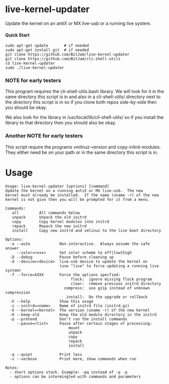 # live-kernel-updater
Update the kernel on an antiX or MX live-usb or a running live system.

#### Quick Start

    sudo apt-get update       # if needed
    sudo apt-get install git  # if needed
    git clone https://github.com/BitJam/live-kernel-updater
    git clone https://github.com/BitJam/cli-shell-utils
    cd live-kernel-updater
    sudo ./live-kernel-updater


### NOTE for early testers

This program requires the cli-shell-utils.bash library.  We will look
for it in the same directory this script is in and also in a
cli-shell-utils/ directory next to the directory this script is in so
if you clone both repos side-by-side then you should be okay.

We also look for the library in /usr/local/lib/cil-shell-utils/ so if
you install the library to that directory then you should also be
okay.

###  Another NOTE for early testers

This script require the programs vmlinuz-version and
copy-initrd-modules.  They either need be on your path or in the same
directory this script is in.

# Usage

```
Usage: live-kernel-updater [options] [command]
Update the kernel on a running antiX or MX live-usb.  The new
kernel must already be installed.  If the name (uname -r) of the new
kernel is not give then you will be prompted for it from a menu.

Commands:
   all         All commands below
   unpack      Unpack the old initrd
   copy        Copy kernel modules into initrd
   repack      Repack the new initrd
   install     Copy new initrd and vmlinuz to the live boot directory

Options:
  -a --auto             Non-interactive.  Always assume the safe answer
     --color=<xxx>      Set color scheme to off|low|high
  -D --debug            Pause before cleaning up
  -d --device=<device>  live-usb device to update the kernel on
                        (use "live" to force updating a running live system)
  -f --force=XXXX       Force the options specfied:
                             flock:  ignore missing flock program
                             clear:  remove previous initrd directory
                          compress:  use gzip instead of unknown compression
                           install:  Do the upgrade or rollback
  -h --help             Show this usage
  -i --initrd=<name>    Name of initrd file (initrd.gz)
  -k --kernel=<kernel>  The version (uname -r) of the new kernel
  -K --keep-old         Keep the old module directory in the initrd
  -p --pretend          Don't run the install commands
     --pause=<list>     Pause after certain stages of processing:
                            mount
                            unpack
                            copy
                            repack
                            install

  -q --quiet            Print less
  -v --verbose          Print more, show commands when run

Notes:
  - short options stack. Example: -pq instead of -p -q
  - options can be intermingled with commands and parameters
```
